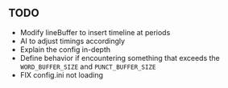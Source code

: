 ## TODO
- Modify lineBuffer to insert timeline at periods
- AI to adjust timings accordingly
- Explain the config in-depth
- Define behavior if encountering something that exceeds the ```WORD_BUFFER_SIZE``` and ```PUNCT_BUFFER_SIZE```
- FIX config.ini not loading